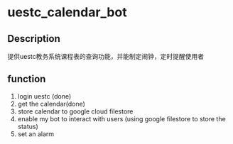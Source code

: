 # uestc_calendar_bot

## Description

提供uestc教务系统课程表的查询功能，并能制定闹钟，定时提醒使用者

## function

1.  login uestc (done)
2.  get the calendar(done)
3.  store calendar to google cloud filestore
4.  enable my bot to interact with users (using google filestore to store the status)
5. set an alarm

